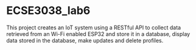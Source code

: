 # ECSE3038_lab6

This project creates an IoT system using a RESTful API to collect data retrieved from an Wi-Fi enabled ESP32 and store it in a database, display data stored in the database, make updates and delete profiles.
